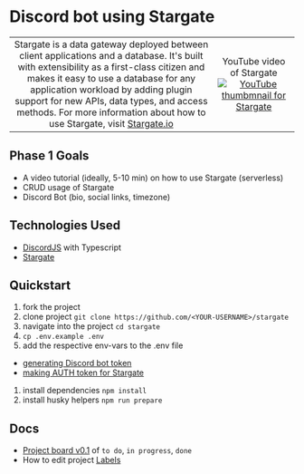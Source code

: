 # Discord bot using Stargate

<table border="0">
  <tr>
    <td align="center">
      Stargate is a data gateway deployed between client applications and a database. It's built with extensibility as a first-class citizen and makes it easy to use a database for any application workload by adding plugin support for new APIs, data types, and access methods.
      For more information about how to use Stargate, visit <a href="https://stargate.io/">Stargate.io</a>
    </td>
    <td align="center">
      YouTube video of Stargate
      <a href="http://www.youtube.com/watch?v=2ltVf2EscmM">
        <img src="http://img.youtube.com/vi/2ltVf2EscmM/0.jpg" alt="YouTube thumbmnail for Stargate" />
      </a>
    </td>
  </tr>
</table>

## Phase 1 Goals

- A video tutorial (ideally, 5-10 min) on how to use Stargate (serverless)
- CRUD usage of Stargate
- Discord Bot (bio, social links, timezone)

## Technologies Used 

- [DiscordJS](https://discordjs.guide) with Typescript
- [Stargate](http://stargate.io)

## Quickstart

1. fork the project
1. clone project `git clone https://github.com/<YOUR-USERNAME>/stargate`
1. navigate into the project `cd stargate`
1. `cp .env.example .env`
1. add the respective env-vars to the .env file
  - [generating Discord bot token](https://discordjs.guide/preparations/setting-up-a-bot-application.html#keeping-your-token-safe)
  - [making AUTH token for Stargate](https://stargate.io/docs/stargate/1.0/developers-guide/authnz.html#_generate_an_auth_token)
1. install dependencies `npm install`
1. install husky helpers `npm run prepare`

## Docs

- [Project board v0.1](https://github.com/eddiejaoude/stargate/projects/1) of `to do`, `in progress`, `done`
- How to edit project [Labels](docs/labels.md)
